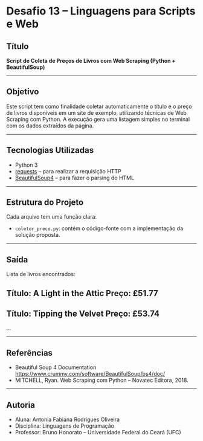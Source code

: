 # Desafio 13 – Linguagens para Scripts e Web

## Título
**Script de Coleta de Preços de Livros com Web Scraping (Python + BeautifulSoup)**

---

## Objetivo
Este script tem como finalidade coletar automaticamente o título e o preço de livros disponíveis em um site de exemplo, utilizando técnicas de Web Scraping com Python. A execução gera uma listagem simples no terminal com os dados extraídos da página.

---

## Tecnologias Utilizadas
- Python 3
- [requests](https://pypi.org/project/requests/) – para realizar a requisição HTTP
- [BeautifulSoup4](https://pypi.org/project/beautifulsoup4/) – para fazer o parsing do HTML

---

## Estrutura do Projeto
Cada arquivo tem uma função clara:
- `coletor_preco.py`: contém o código-fonte com a implementação da solução proposta.

---

## Saída 

Lista de livros encontrados:

Título: A Light in the Attic
Preço: £51.77
----------------------------------------
Título: Tipping the Velvet
Preço: £53.74
----------------------------------------
...

---

## Referências

- Beautiful Soup 4 Documentation
https://www.crummy.com/software/BeautifulSoup/bs4/doc/
- MITCHELL, Ryan. Web Scraping com Python – Novatec Editora, 2018.

---

## Autoria
- Aluna: Antonia Fabiana Rodrigues Oliveira
- Disciplina: Linguagens de Programação
- Professor: Bruno Honorato – Universidade Federal do Ceará (UFC)